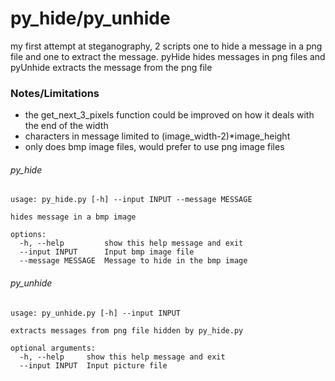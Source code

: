 # py_hide/py_unhide

my first attempt at steganography, 2 scripts one to hide a message in a png file and one to extract the message.
pyHide hides messages in png files and pyUnhide extracts the message from the png file

### Notes/Limitations
- the get_next_3_pixels function could be improved on how it deals with the end of the width
- characters in message limited to (image_width-2)*image_height
- only does bmp image files, would prefer to use png image files

###### py_hide
```
usage: py_hide.py [-h] --input INPUT --message MESSAGE

hides message in a bmp image

options:
  -h, --help         show this help message and exit
  --input INPUT      Input bmp image file
  --message MESSAGE  Message to hide in the bmp image
```  
###### py_unhide
``` 
usage: py_unhide.py [-h] --input INPUT

extracts messages from png file hidden by py_hide.py

optional arguments:
  -h, --help     show this help message and exit
  --input INPUT  Input picture file
 ``` 
